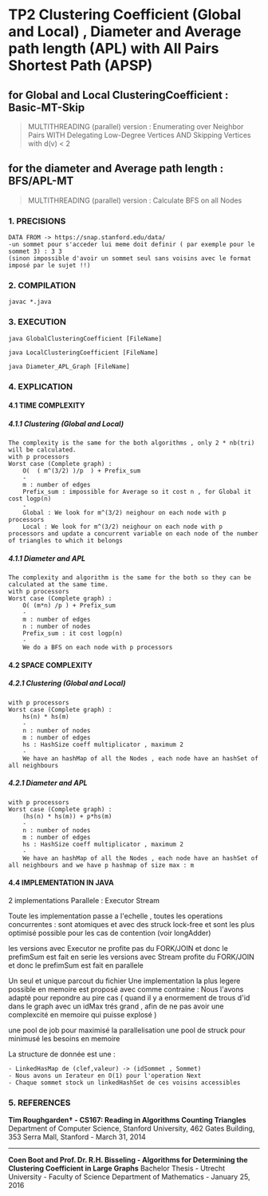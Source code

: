 # TP2 Clustering Coefficient (Global and Local) , Diameter and Average path length (APL) with All Pairs Shortest Path (APSP)

## for Global and Local ClusteringCoefficient : Basic-MT-Skip

> MULTITHREADING (parallel) version : Enumerating over Neighbor Pairs WITH Delegating Low-Degree Vertices AND Skipping Vertices with d(v) < 2

## for the diameter and Average path length : BFS/APL-MT

> MULTITHREADING (parallel) version : Calculate BFS on all Nodes

### 1. PRECISIONS
	
	DATA FROM -> https://snap.stanford.edu/data/
	-un sommet pour s'acceder lui meme doit definir ( par exemple pour le sommet 3) : 3 3
	(sinon impossible d'avoir un sommet seul sans voisins avec le format imposé par le sujet !!)

### 2. COMPILATION

	javac *.java


### 3. EXECUTION

	java GlobalClusteringCoefficient [FileName]

	java LocalClusteringCoefficient [FileName]

	java Diameter_APL_Graph [FileName]

### 4. EXPLICATION



#### 4.1 TIME COMPLEXITY

##### 4.1.1 Clustering (Global and Local)

	
	The complexity is the same for the both algorithms , only 2 * nb(tri) will be calculated.
	with p processors
	Worst case (Complete graph) :
		O(  ( m^(3/2) )/p  ) + Prefix_sum
		-
	  	m : number of edges
	  	Prefix_sum : impossible for Average so it cost n , for Global it cost logp(n)
	  	-
	  	Global : We look for m^(3/2) neighour on each node with p processors
	  	Local : We look for m^(3/2) neighour on each node with p processors and update a concurrent variable on each node of the number of triangles to which it belongs

##### 4.1.1 Diameter and APL

	The complexity and algorithm is the same for the both so they can be calculated at the same time.
	with p processors
	Worst case (Complete graph) :
		O( (m*n) /p ) + Prefix_sum
		-
	  	m : number of edges
	  	n : number of nodes
	  	Prefix_sum : it cost logp(n)
	  	-
	  	We do a BFS on each node with p processors

#### 4.2 SPACE COMPLEXITY
	
##### 4.2.1 Clustering (Global and Local)
	
	with p processors
	Worst case (Complete graph) :
		hs(n) * hs(m)
		-
		n : number of nodes
		m : number of edges
		hs : HashSize coeff multiplicator , maximum 2
		-
		We have an hashMap of all the Nodes , each node have an hashSet of all neighbours


##### 4.2.1 Diameter and APL
	
	with p processors
	Worst case (Complete graph) :
		(hs(n) * hs(m)) + p*hs(m)
		-
		n : number of nodes
		m : number of edges
		hs : HashSize coeff multiplicator , maximum 2
		-
		We have an hashMap of all the Nodes , each node have an hashSet of all neighbours and we have p hashmap of size max : m


#### 4.4 IMPLEMENTATION IN JAVA

2 implementations Parallele :
	Executor
	Stream

Toute les implementation passe a l'echelle , toutes les operations concurrentes : sont atomiques et avec des struck lock-free
et sont les plus optimisé possible pour les cas de contention (voir longAdder)

les versions avec Executor ne profite pas du FORK/JOIN et donc le prefimSum est fait en serie
les versions avec Stream profite du FORK/JOIN et donc le prefimSum est fait en parallele

Un seul et unique parcout du fichier
Une implementation la plus legere possible en memoire est proposé avec comme contraine :
Nous l'avons adapté pour repondre au pire cas ( quand il y a enormement de trous d'id dans le graph avec un idMax trés grand , afin de ne pas avoir une complexcité en memoire qui puisse explosé )

une pool de job pour maximisé la parallelisation
une pool de struck pour minimusé les besoins en memoire

La structure de donnée est une :

	- LinkedHasMap de (clef,valeur) -> (idSommet , Sommet)
	- Nous avons un Ierateur en O(1) pour l'operation Next
	- Chaque sommet stock un linkedHashSet de ces voisins accessibles



### 5. REFERENCES
**Tim Roughgarden† - CS167: Reading in Algorithms Counting Triangles**
Department of Computer Science, Stanford University, 462 Gates Building, 353 Serra Mall, Stanford - March 31, 2014
***
**Coen Boot and Prof. Dr. R.H. Bisseling - Algorithms for Determining the Clustering Coefficient in Large Graphs**
Bachelor Thesis - Utrecht University - Faculty of Science Department of Mathematics - January 25, 2016